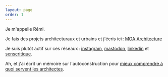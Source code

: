 ```yaml
---
layout: page
order: 1
---
```

Je m'appelle Rémi. 

Je fais des projets architecturaux et urbains et j'écris ici : [MOA Architecture](https://www.moa-architecture.com)

Je suis plutôt actif sur ces réseaux : [instagram](https://www.instagram.com/jadagramme/), [mastodon](https://eldritch.cafe/@ledaj), [linkedin](https://www.linkedin.com/in/remi-eljadaoui/) et [senscritique](https://www.senscritique.com/Le_Daj). 

Ah, et j'ai écrit un mémoire sur l'autoconstruction pour [mieux comprendre à quoi servent les architectes](https://issuu.com/remieljadaoui/docs/160224_m__moire_-_quel_r__le_pour_l). 